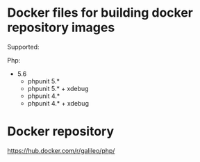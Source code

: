 Docker files for building docker repository images
==================================================

Supported:

Php:

* 5.6 
  * phpunit 5.* 
  * phpunit 5.* + xdebug 	
  * phpunit 4.*
  * phpunit 4.* + xdebug


Docker repository
=================

https://hub.docker.com/r/galileo/php/
